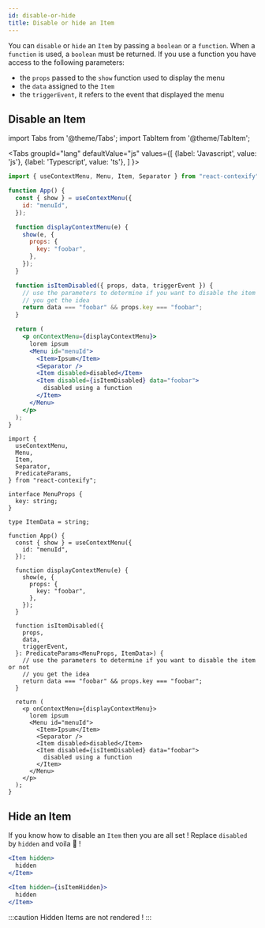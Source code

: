 ```yaml
---
id: disable-or-hide
title: Disable or hide an Item
---
```


You can `disable` or `hide` an `Item` by passing a `boolean` or a `function`. When a `function` is used, a `boolean` must be returned. If you use a function you have access to the following parameters:
- the `props` passed to the `show` function used to display the menu
- the `data` assigned to the `Item`
- the `triggerEvent`, it refers to the event that displayed the menu


## Disable an Item

import Tabs from '@theme/Tabs';
import TabItem from '@theme/TabItem';

<Tabs
  groupId="lang"
  defaultValue="js"
  values={[
    {label: 'Javascript', value: 'js'},
    {label: 'Typescript', value: 'ts'},
  ]
}>
<TabItem value="js">

```jsx
import { useContextMenu, Menu, Item, Separator } from "react-contexify";

function App() {
  const { show } = useContextMenu({
    id: "menuId",
  });

  function displayContextMenu(e) {
    show(e, {
      props: {
        key: "foobar",
      },
    });
  }

  function isItemDisabled({ props, data, triggerEvent }) {
    // use the parameters to determine if you want to disable the item or not
    // you get the idea
    return data === "foobar" && props.key === "foobar";
  }

  return (
    <p onContextMenu={displayContextMenu}>
      lorem ipsum
      <Menu id="menuId">
        <Item>Ipsum</Item>
        <Separator />
        <Item disabled>disabled</Item>
        <Item disabled={isItemDisabled} data="foobar">
          disabled using a function
        </Item>
      </Menu>
    </p>
  );
}


```
</TabItem>
<TabItem value="ts">

```tsx
import {
  useContextMenu,
  Menu,
  Item,
  Separator,
  PredicateParams,
} from "react-contexify";

interface MenuProps {
  key: string;
}

type ItemData = string;

function App() {
  const { show } = useContextMenu({
    id: "menuId",
  });

  function displayContextMenu(e) {
    show(e, {
      props: {
        key: "foobar",
      },
    });
  }

  function isItemDisabled({
    props,
    data,
    triggerEvent,
  }: PredicateParams<MenuProps, ItemData>) {
    // use the parameters to determine if you want to disable the item or not
    // you get the idea
    return data === "foobar" && props.key === "foobar";
  }

  return (
    <p onContextMenu={displayContextMenu}>
      lorem ipsum
      <Menu id="menuId">
        <Item>Ipsum</Item>
        <Separator />
        <Item disabled>disabled</Item>
        <Item disabled={isItemDisabled} data="foobar">
          disabled using a function
        </Item>
      </Menu>
    </p>
  );
}

```
</TabItem>
</Tabs>

## Hide an Item

If you know how to disable an `Item` then you are all set !  Replace `disabled` by `hidden` and voila 🚀 !

```jsx
<Item hidden>
  hidden
</Item>

<Item hidden={isItemHidden}>
  hidden
</Item>
```

:::caution
Hidden Items are not rendered !
:::